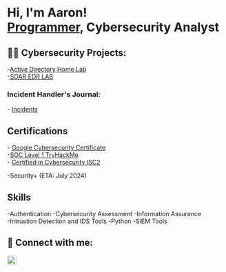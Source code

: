 <h1>Hi, I'm Aaron! <br/><a href="https://github.com/Developer-AaronB">Programmer</a>, <a>Cybersecurity Analyst </a></h1>

<h2>👨‍💻 Cybersecurity Projects:</h2>
-<a href="https://github.com/Developer-AaronB/ActiveDirectoryHomeLab/tree/main">Active Directory Home Lab</a>
</br>
-<a href="https://github.com/Developer-AaronB/Cybersecurity-SOAR-EDR">SOAR EDR LAB</a>

<h3> Incident Handler's Journal:</h3>
- <a href="https://docs.google.com/document/d/1p1GKJsqYTDpKtC59fVXnflvMKtvHDDPv7b1YjWN-nxY/edit?usp=sharing"> Incidents </a>
<h2>Certifications</h2>
- <a href="https://www.credly.com/badges/abc3b787-4002-42dd-9ff7-013e7641b521/linked_in_profile">Google Cybersecurity Certificate</a>
</br>
-<a href="https://tryhackme-certificates.s3-eu-west-1.amazonaws.com/THM-ZVZ8ZYQ3PP.png">SOC Level 1 TryHackMe</a>
</br>
- <a href="https://isc2.obrizum.io/org/cc/certificate/a923dc91-8799-4a8a-8a2a-97a0a5ee9c45">Certified in Cybersecurity ISC2</a> 
</br>

-Security+ (ETA: July 2024) 
<h2>Skills</h2>
-Authentication
-Cybersecurity Assessment
-Information Assurance
</br>
-Intrustion Detection and IDS Tools
-Python
-SIEM Tools


<h2> 🤳 Connect with me:</h2>



[<img align="left" alt="AaronBotello | LinkedIn" width="22px" src="https://cdn.jsdelivr.net/npm/simple-icons@v3/icons/linkedin.svg" />][linkedin]


[linkedin]: https://www.linkedin.com/in/aaron-botello-032181246/



<!--
**joshmadakor1/joshmadakor1** is a ✨ _special_ ✨ repository because its `README.md` (this file) appears on your GitHub profile.

Here are some ideas to get you started:

- 🔭 I’m currently working on ...
- 🌱 I’m currently learning ...
- 👯 I’m looking to collaborate on ...
- 🤔 I’m looking for help with ...
- 💬 Ask me about ...
- 📫 How to reach me: ...
- 😄 Pronouns: ...
- ⚡ Fun fact: ...
-->
